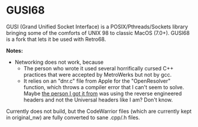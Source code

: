 # GUSI68

GUSI (Grand Unified Socket Interface) is a POSIX/Pthreads/Sockets library bringing some of the comforts of UNIX 98 to classic MacOS (7.0+). GUSI68 is a fork that lets it be used with Retro68.

**Notes:**

- Networking does not work, because
  - The person who wrote it used several horrifically cursed C++ practices that were accepted by MetroWerks but not by gcc.
  - It relies on an "dnr.c" file from Apple for the "OpenResolver" function, which throws a compiler error that I can't seem to solve. Maybe [the person I got it from](https://github.com/antscode/MacTCPHelper/) was using the reverse engineered headers and not the Universal headers like I am? Don't know.

Currently does not build, but the CodeWarrior files (which are currently kept in original_nw) are fully converted to sane .cpp/.h files.
